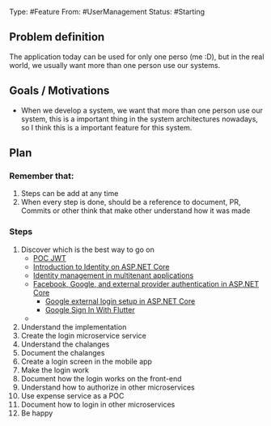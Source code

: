 Type: #Feature
From: #UserManagement
Status: #Starting

## Problem definition
The application today can be used for only one perso (me :D), but in the real world, we usually want more than one person use our systems.

## Goals / Motivations

- When we develop a system, we want that more than one person use our system, this is a important thing in the system architectures nowadays, so I think this is a important feature for this system.




## Plan
### Remember that:
1. Steps can be add at any time
2. When every step is done, should be a reference to document, PR, Commits or other think that make other understand how it was made 

### Steps
 1. Discover which is the best way to go on
	- [POC JWT](https://github.com/gumberss/LearnLanguages/tree/master/C#/POCs/Authentication/Auth-POC)
	- [Introduction to Identity on ASP.NET Core](https://docs.microsoft.com/en-us/aspnet/core/security/authentication/identity?view=aspnetcore-6.0&tabs=visual-studio)
	- [Identity management in multitenant applications](https://docs.microsoft.com/en-us/azure/architecture/multitenant-identity/)
	- [Facebook, Google, and external provider authentication in ASP.NET Core](https://docs.microsoft.com/en-us/aspnet/core/security/authentication/social/?view=aspnetcore-6.0&tabs=visual-studio)
		- [Google external login setup in ASP.NET Core](https://docs.microsoft.com/en-us/aspnet/core/security/authentication/social/google-logins?view=aspnetcore-6.0)
		- [Google Sign In With Flutter](https://medium.flutterdevs.com/google-sign-in-with-flutter-8960580dec96)
	- 
1.  Understand the implementation
1. Create the login microservice service
1. Understand the chalanges
1. Document the chalanges
1. Create a login screen in the mobile app
1. Make the login work
1. Document how the login works on the front-end
1. Understand how to authorize in other microservices
1. Use expense service as a POC
1. Document how to login in other microservices
1. Be happy
